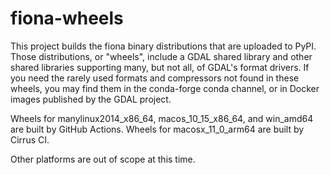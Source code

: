 # fiona-wheels

This project builds the fiona binary distributions that are uploaded to
PyPI. Those distributions, or "wheels", include a GDAL shared library and other
shared libraries supporting many, but not all, of GDAL's format drivers. If you
need the rarely used formats and compressors not found in these wheels, you may
find them in the conda-forge conda channel, or in Docker images published by
the GDAL project.

Wheels for manylinux2014_x86_64, macos_10_15_x86_64, and win_amd64 are built by GitHub
Actions. Wheels for macosx_11_0_arm64 are built by Cirrus CI.

Other platforms are out of scope at this time.
